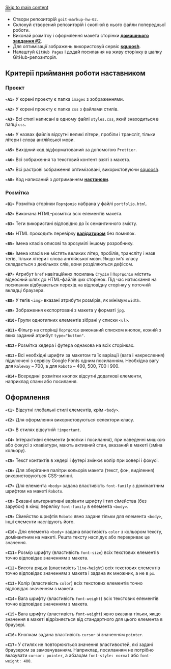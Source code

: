 <meta data-rh="true" name="description" content="- Створи репозиторій goit-markup-hw-02."><meta data-rh="true" property="og:description" content="- Створи репозиторій goit-markup-hw-02."><link data-rh="true" rel="icon" href="/lms-html-css-homework/v2/uk/img/favicon.ico"><link data-rh="true" rel="canonical" href="https://your-docusaurus-test-site.com/lms-html-css-homework/v2/uk/docs/hw-02"><link data-rh="true" rel="alternate" href="https://your-docusaurus-test-site.com/lms-html-css-homework/v2/docs/hw-02" hreflang="ru"><link data-rh="true" rel="alternate" href="https://your-docusaurus-test-site.com/lms-html-css-homework/v2/uk/docs/hw-02" hreflang="uk"><link data-rh="true" rel="alternate" href="https://your-docusaurus-test-site.com/lms-html-css-homework/v2/en/docs/hw-02" hreflang="en"><link data-rh="true" rel="alternate" href="https://your-docusaurus-test-site.com/lms-html-css-homework/v2/pl/docs/hw-02" hreflang="pl"><link data-rh="true" rel="alternate" href="https://your-docusaurus-test-site.com/lms-html-css-homework/v2/es/docs/hw-02" hreflang="es"><link data-rh="true" rel="alternate" href="https://your-docusaurus-test-site.com/lms-html-css-homework/v2/ro/docs/hw-02" hreflang="ro"><link data-rh="true" rel="alternate" href="https://your-docusaurus-test-site.com/lms-html-css-homework/v2/docs/hw-02" hreflang="x-default"><link rel="stylesheet" href="/lms-html-css-homework/v2/uk/assets/css/styles.471fab7d.css">
<link rel="preload" href="/lms-html-css-homework/v2/uk/assets/js/runtime~main.beb39019.js" as="script">
<link rel="preload" href="/lms-html-css-homework/v2/uk/assets/js/main.09632f5f.js" as="script">
</head>
<body class="navigation-with-keyboard">
<script>!function(){function t(t){document.documentElement.setAttribute("data-theme",t)}var e=function(){var t=null;try{t=localStorage.getItem("theme")}catch(t){}return t}();t(null!==e?e:"light")}()</script><div id="__docusaurus">
<div role="region"><a href="#" class="skipToContent_fXgn">Skip to main content</a></div><nav class="navbar navbar--fixed-top navbarHideable_m1mJ"><div class="navbar__inner"><div class="navbar__items"><a class="navbar__brand" href="/lms-html-css-homework/v2/uk/"></a></div><div class="navbar__items navbar__items--right"><div class="searchBox_ZlJk"></div></div></div><div role="presentation" class="navbar-sidebar__backdrop"></div></nav><div class="main-wrapper mainWrapper_z2l0 docsWrapper_BCFX"><button aria-label="Scroll back to top" class="clean-btn theme-back-to-top-button backToTopButton_sjWU" type="button"></button><div class="docPage__5DB"><main class="docMainContainer_gTbr docMainContainerEnhanced_Uz_u"><div class="container padding-top--md padding-bottom--lg"><div class="row"><div class="col"><div class="docItemContainer_Djhp"><article><div class="theme-doc-markdown markdown"><ul><li>Створи репозиторій <code>goit-markup-hw-02</code>.</li><li>Склонуй створений репозиторій і скопіюй в нього файли попередньої роботи.</li><li>Виконай розмітку і оформлення макета сторінки
<a href="https://www.figma.com/file/1ehrLBauvVFu4mVhxsHzyZ/Web-Studio-(Version-2.1)?node-id=1%3A95" target="_blank" rel="noopener noreferrer"><strong>домашнього завдання #2</strong></a>.</li><li>Для оптимізації зображень використовуй сервіс
<a href="https://squoosh.app/" target="_blank" rel="noopener noreferrer"><strong>squoosh</strong></a>.</li><li>Налаштуй <code>GitHub Pages</code> і додай посилання на живу сторінку в шапку
GitHub-репозиторія.</li></ul><h2 class="anchor anchorWithHideOnScrollNavbar_WYt5" id="критерії-приймання-роботи-наставником">Критерії приймання роботи наставником<a class="hash-link" href="#критерії-приймання-роботи-наставником" title="Direct link to heading">​</a></h2><h3 class="anchor anchorWithHideOnScrollNavbar_WYt5" id="проект">Проект<a class="hash-link" href="#проект" title="Direct link to heading">​</a></h3><p><strong><code>«A1»</code></strong> У корені проекту є папка <code>images</code> з зображеннями.</p><p><strong><code>«A2»</code></strong> У корені проекту є папка <code>css</code> з файлами стилів.</p><p><strong><code>«A3»</code></strong> Всі стилі написані в одному файлі <code>styles.css</code>, який знаходиться в
папці <code>css</code>.</p><p><strong><code>«A4»</code></strong> У назвах файлів відсутні великі літери, пробіли і трансліт, тільки
літери і слова англійської мови.</p><p><strong><code>«A5»</code></strong> Вихідний код відформатований за допомогою <code>Prettier</code>.</p><p><strong><code>«A6»</code></strong> Всі зображення та текстовий контент взяті з макета.</p><p><strong><code>«A7»</code></strong> Всі растрові зображення оптимізовані, використовуючи
<a href="https://squoosh.app/" target="_blank" rel="noopener noreferrer">squoosh</a>.</p><p><strong><code>«A8»</code></strong> Код написаний з дотриманням <a href="https://codeguide.co/" target="_blank" rel="noopener noreferrer"><strong>настанови</strong></a>.</p><h3 class="anchor anchorWithHideOnScrollNavbar_WYt5" id="розмітка">Розмітка<a class="hash-link" href="#розмітка" title="Direct link to heading">​</a></h3><p><strong><code>«B1»</code></strong> Розмітка сторінки <code>Портфоліо</code> набрана у файлі <code>portfolio.html</code>.</p><p><strong><code>«B2»</code></strong> Виконана HTML-розмітка всіх елементів макета.</p><p><strong><code>«B3»</code></strong> Теги використані відповідно до їх семантичного змісту.</p><p><strong><code>«B4»</code></strong> HTML проходить перевірку
<a href="http://validator.w3.org/nu/" target="_blank" rel="noopener noreferrer"><strong>валідатором</strong></a> без помилок.</p><p><strong><code>«B5»</code></strong> Імена класів описові та зрозумілі іншому розробнику.</p><p><strong><code>«B6»</code></strong> Імена класів не містять великих літер, пробілів, трансліту і назв
тегів, тільки літери і слова англійської мови. Якщо ім&#x27;я класу складається з
декількох слів, вони розділяються дефісом.</p><p><strong><code>«B7»</code></strong> Атрибут <code>href</code> навігаційних посилань <code>Студія</code> і <code>Портфоліо</code> містить
відносний шлях до HTML-файлів цих сторінок. Під час натискання на посилання
відбувається перехід на відповідну сторінку у поточній вкладці браузера.</p><p><strong><code>«B8»</code></strong> У тегів <code>&lt;img&gt;</code> вказані атрибути розмірів, як мінімум <code>width</code>.</p><p><strong><code>«B9»</code></strong> Зображення експортовані з макета у форматі <code>jpg</code>.</p><p><strong><code>«B10»</code></strong> Групи однотипних елементів зібрані у списки <code>&lt;ul&gt;</code>.</p><p><strong><code>«B11»</code></strong> Фільтр на сторінці <code>Портфоліо</code> виконаний списком кнопок, кожній з
яких заданий атрибут <code>type=&quot;button&quot;</code>.</p><p><strong><code>«B12»</code></strong> Розмітка хедера і футера однакова на всіх сторінках.</p><p><strong><code>«B13»</code></strong> Всі необхідні шрифти за макетом та їх варіації (вага і накреслення)
підключені з сервісу Google Fonts одним посиланням. Необхідна вагу для <code>Raleway</code>
– 700, а для <code>Roboto</code> – 400, 500, 700 і 900.</p><p><strong><code>«B14»</code></strong> Всередині розмітки кнопок відсутні додаткові елементи, наприклад
спани або посилання.</p><h2 class="anchor anchorWithHideOnScrollNavbar_WYt5" id="оформлення">Оформлення<a class="hash-link" href="#оформлення" title="Direct link to heading">​</a></h2><p><strong><code>«C1»</code></strong> Відсутні глобальні стилі елементів, крім <code>&lt;body&gt;</code>.</p><p><strong><code>«C2»</code></strong> Для оформлення використовуються селектори класу.</p><p><strong><code>«C3»</code></strong> В стилях відсутній <code>!important</code>.</p><p><strong><code>«C4»</code></strong> Інтерактивні елементи (кнопки і посилання), при наведенні мишкою або
фокусі з клавіатури, мають активний стан, вказаний в макеті (зміна кольору).</p><p><strong><code>«С5»</code></strong> Текст контактів в хедері і футері змінює колір при ховері і фокусі.</p><p><strong><code>«C6»</code></strong> Для зберігання палітри кольорів макета (текст, фон, виділення)
використовуються CSS-змінні.</p><p><strong><code>«С7»</code></strong> Для елемента <code>&lt;body&gt;</code> задана властивість <code>font-family</code> з домінантним
шрифтом на макеті <code>Roboto</code>.</p><p><strong><code>«С8»</code></strong> Вказані альтернативні варіанти шрифту і тип сімейства (без зарубок) в
кінці переліку <code>font-family</code> в елемента <code>&lt;body&gt;</code>.</p><p><strong><code>«С9»</code></strong> Сімейство шрифтів <code>Roboto</code> явно задане тільки для елемента <code>&lt;body&gt;</code>,
інші елементи наслідують його.</p><p><strong><code>«С10»</code></strong> Для елемента <code>&lt;body&gt;</code> задана властивість <code>color</code> з кольором тексту,
домінантним на макеті. Решта тексту наслідує або перекриває це значення.</p><p><strong><code>«С11»</code></strong> Розмір шрифту (властивість <code>font-size</code>) всіх текстових елементів
точно відповідає значенням з макета.</p><p><strong><code>«С12»</code></strong> Висота рядка (властивість <code>line-height</code>) всіх текстових елементів
точно відповідає значенням з макета і задана як множник, а не в <code>px</code>.</p><p><strong><code>«С13»</code></strong> Колір (властивість <code>color</code>) всіх текстових елементів точно
відповідає значенням з макета.</p><p><strong><code>«С14»</code></strong> Вага шрифту (властивість <code>font-weight</code>) всіх текстових елементів
точно відповідає значенням з макета.</p><p><strong><code>«С15»</code></strong> Вага шрифту (властивість <code>font-weight</code>) явно вказана тільки, якщо
значення в макеті відрізняється від стандартного для цього елемента в браузері.</p><p><strong><code>«С16»</code></strong> Кнопкам задана властивість <code>cursor</code> зі значенням <code>pointer</code>.</p><p><strong><code>«С17»</code></strong> У стилях не повторюються значення властивостей, які задані браузером
за замовчуванням. Наприклад, посиланням не потрібно вказувати <code>cursor: pointer</code>,
а абзацам <code>font-style: normal</code> або <code>font-weight: 400</code>.</p></div></article><nav class="pagination-nav docusaurus-mt-lg" aria-label="Docs pages navigation"></nav></div></div></div></div></main></div></div></div>
<script src="/lms-html-css-homework/v2/uk/assets/js/runtime~main.beb39019.js"></script>
<script src="/lms-html-css-homework/v2/uk/assets/js/main.09632f5f.js"></script>
</body>
</html>
